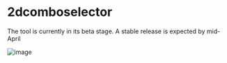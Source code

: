 # 2dcomboselector
The tool is currently in its beta stage. A stable release is expected by mid-April

![image](https://github.com/user-attachments/assets/1c874fe5-dd51-45ab-8f59-0fb6430119be)

